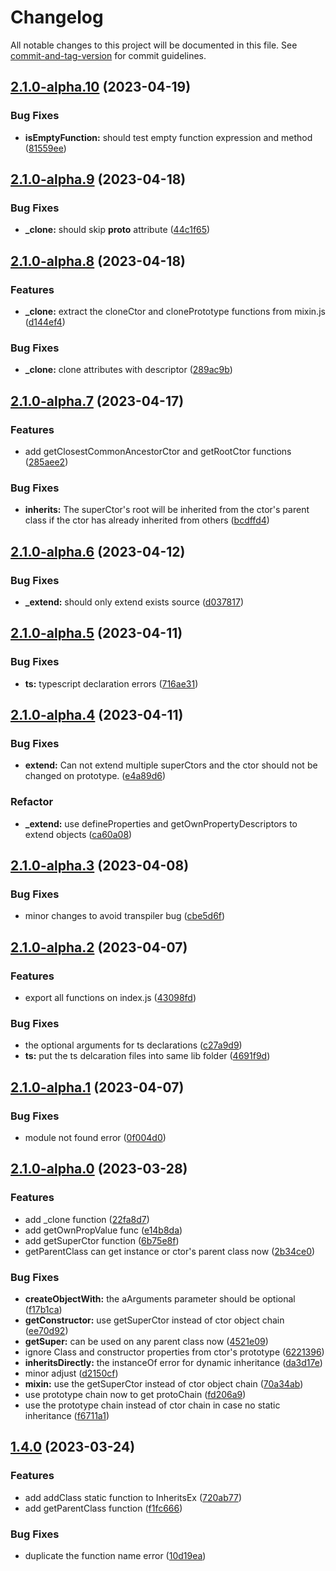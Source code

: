 # Changelog

All notable changes to this project will be documented in this file. See [commit-and-tag-version](https://github.com/absolute-version/commit-and-tag-version) for commit guidelines.

## [2.1.0-alpha.10](https://github.com/snowyu/inherits-ex.js/compare/v2.1.0-alpha.9...v2.1.0-alpha.10) (2023-04-19)


### Bug Fixes

* **isEmptyFunction:** should test empty function expression and method ([81559ee](https://github.com/snowyu/inherits-ex.js/commit/81559ee64b09ad5ae241b864481f0131f2e22cd4))

## [2.1.0-alpha.9](https://github.com/snowyu/inherits-ex.js/compare/v2.1.0-alpha.8...v2.1.0-alpha.9) (2023-04-18)


### Bug Fixes

* **_clone:** should skip __proto__ attribute ([44c1f65](https://github.com/snowyu/inherits-ex.js/commit/44c1f65d1241959a690fa3e96d6844e1b656891a))

## [2.1.0-alpha.8](https://github.com/snowyu/inherits-ex.js/compare/v2.1.0-alpha.7...v2.1.0-alpha.8) (2023-04-18)


### Features

* **_clone:** extract the cloneCtor and clonePrototype functions from mixin.js ([d144ef4](https://github.com/snowyu/inherits-ex.js/commit/d144ef44f7b042bcea50595ee2d2fcb504387dc9))


### Bug Fixes

* **_clone:** clone attributes with descriptor ([289ac9b](https://github.com/snowyu/inherits-ex.js/commit/289ac9b1413a04d36a42f598304a6ecb223a740d))

## [2.1.0-alpha.7](https://github.com/snowyu/inherits-ex.js/compare/v2.1.0-alpha.6...v2.1.0-alpha.7) (2023-04-17)


### Features

* add getClosestCommonAncestorCtor and getRootCtor functions ([285aee2](https://github.com/snowyu/inherits-ex.js/commit/285aee271b6dbb1550176dfbdbcd266ba4891ba3))


### Bug Fixes

* **inherits:** The superCtor's root will be inherited from the ctor's parent class if the ctor has already inherited from others ([bcdffd4](https://github.com/snowyu/inherits-ex.js/commit/bcdffd41d96f19813d35552b63b8d740df22d967))

## [2.1.0-alpha.6](https://github.com/snowyu/inherits-ex.js/compare/v2.1.0-alpha.5...v2.1.0-alpha.6) (2023-04-12)


### Bug Fixes

* **_extend:** should only extend exists source ([d037817](https://github.com/snowyu/inherits-ex.js/commit/d03781756cd1d6877d6090ef56e81aa4da3d1ab2))

## [2.1.0-alpha.5](https://github.com/snowyu/inherits-ex.js/compare/v2.1.0-alpha.4...v2.1.0-alpha.5) (2023-04-11)


### Bug Fixes

* **ts:** typescript declaration errors ([716ae31](https://github.com/snowyu/inherits-ex.js/commit/716ae3114bcdbeea9375ca145fcba1fd3b9047b7))

## [2.1.0-alpha.4](https://github.com/snowyu/inherits-ex.js/compare/v2.1.0-alpha.3...v2.1.0-alpha.4) (2023-04-11)


### Bug Fixes

* **extend:** Can not extend multiple superCtors and the ctor should not be changed on prototype. ([e4a89d6](https://github.com/snowyu/inherits-ex.js/commit/e4a89d649f6c0ff41c6ae65964dcaa07cdc40fac))


### Refactor

* **_extend:** use defineProperties and getOwnPropertyDescriptors to extend objects ([ca60a08](https://github.com/snowyu/inherits-ex.js/commit/ca60a08fc02d24ce1944149c1b951fd84338f064))

## [2.1.0-alpha.3](https://github.com/snowyu/inherits-ex.js/compare/v2.1.0-alpha.2...v2.1.0-alpha.3) (2023-04-08)


### Bug Fixes

* minor changes to avoid transpiler bug ([cbe5d6f](https://github.com/snowyu/inherits-ex.js/commit/cbe5d6fa67369f11851d5924ada55ba49ec04c4f))

## [2.1.0-alpha.2](https://github.com/snowyu/inherits-ex.js/compare/v2.1.0-alpha.1...v2.1.0-alpha.2) (2023-04-07)


### Features

* export all functions on index.js ([43098fd](https://github.com/snowyu/inherits-ex.js/commit/43098fd5102b5e02d369135d379ef179248315b7))


### Bug Fixes

* the optional arguments for ts declarations ([c27a9d9](https://github.com/snowyu/inherits-ex.js/commit/c27a9d9c819c099e69f7d6e4bfb52b628e94d785))
* **ts:** put the ts delcaration files into same lib folder ([4691f9d](https://github.com/snowyu/inherits-ex.js/commit/4691f9dee009488c958305a2d023c75ff1567a12))

## [2.1.0-alpha.1](https://github.com/snowyu/inherits-ex.js/compare/v2.1.0-alpha.0...v2.1.0-alpha.1) (2023-04-07)


### Bug Fixes

* module not found error ([0f004d0](https://github.com/snowyu/inherits-ex.js/commit/0f004d08a44d2d3a976d102326d24a031deb68a0))

## [2.1.0-alpha.0](https://github.com/snowyu/inherits-ex.js/compare/v1.4.0...v2.1.0-alpha.0) (2023-03-28)


### Features

* add _clone function ([22fa8d7](https://github.com/snowyu/inherits-ex.js/commit/22fa8d7326dbca5de0f1f23e8d490fd26feba197))
* add getOwnPropValue func ([e14b8da](https://github.com/snowyu/inherits-ex.js/commit/e14b8da62a21ab29816d9a417b63756f4282c353))
* add getSuperCtor function ([6b75e8f](https://github.com/snowyu/inherits-ex.js/commit/6b75e8fb6087bbe57aca6cc5a3a7eaea58893797))
* getParentClass can get instance or ctor's parent class now ([2b34ce0](https://github.com/snowyu/inherits-ex.js/commit/2b34ce0936caaca88f5b5e141f3eccacffe7abab))


### Bug Fixes

* **createObjectWith:** the aArguments parameter should be optional ([f17b1ca](https://github.com/snowyu/inherits-ex.js/commit/f17b1ca1e833d4778510e939b280c5e2526ea4fe))
* **getConstructor:** use getSuperCtor instead of ctor object chain ([ee70d92](https://github.com/snowyu/inherits-ex.js/commit/ee70d92563c5c6b21077a03f15ed541e2181e67e))
* **getSuper:** can be used on any parent class now ([4521e09](https://github.com/snowyu/inherits-ex.js/commit/4521e09a9026516b52724ee13927938b5a1ff095))
* ignore Class and constructor properties from ctor's prototype ([6221396](https://github.com/snowyu/inherits-ex.js/commit/62213965347f4f51a18f1470cd5d73ad308d222a))
* **inheritsDirectly:** the instanceOf error for dynamic inheritance ([da3d17e](https://github.com/snowyu/inherits-ex.js/commit/da3d17eb30801eb2119a74b1a2959250e0d17f80))
* minor adjust ([d2150cf](https://github.com/snowyu/inherits-ex.js/commit/d2150cf83eb28a8229ffd762a62de13c903b0c52))
* **mixin:** use the getSuperCtor instead of ctor object chain ([70a34ab](https://github.com/snowyu/inherits-ex.js/commit/70a34ab024a6d215f66295ccd570cf03964a7916))
* use prototype chain now to get protoChain ([fd206a9](https://github.com/snowyu/inherits-ex.js/commit/fd206a9c18b794dae2410a1f95ae7986403c51ec))
* use the prototype chain instead of ctor chain in case no static inheritance ([f6711a1](https://github.com/snowyu/inherits-ex.js/commit/f6711a10eebb1d5b6a75344f89cba56319a3e6ca))

## [1.4.0](https://github.com/snowyu/inherits-ex.js/compare/v1.3.6...v1.4.0) (2023-03-24)


### Features

* add addClass static function to InheritsEx ([720ab77](https://github.com/snowyu/inherits-ex.js/commit/720ab776f86a710f7815d405077c89dad210831b))
* add getParentClass function ([f1fc666](https://github.com/snowyu/inherits-ex.js/commit/f1fc666ba43d0e03ba879b2b1ab9ec156a58b446))


### Bug Fixes

* duplicate the function name error ([10d19ea](https://github.com/snowyu/inherits-ex.js/commit/10d19ea2ca016a3c498078cf4dbe935b610b5a19))
